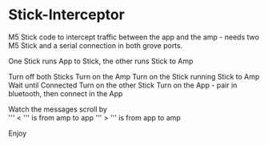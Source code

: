 # Stick-Interceptor

M5 Stick code to intercept traffic between the app and the amp - needs two M5 Stick and a serial connection in both grove ports.

One Stick runs App to Stick, the other runs Stick to Amp

Turn off both Sticks
Turn on the Amp
Turn on the Stick running Stick to Amp
Wait until Connected
Turn on the other Stick
Turn on the App - pair in bluetooth, then connect in the App

Watch the messages scroll by  
''' < '''  is from amp to app
''' > ''' is from app to amp

Enjoy
